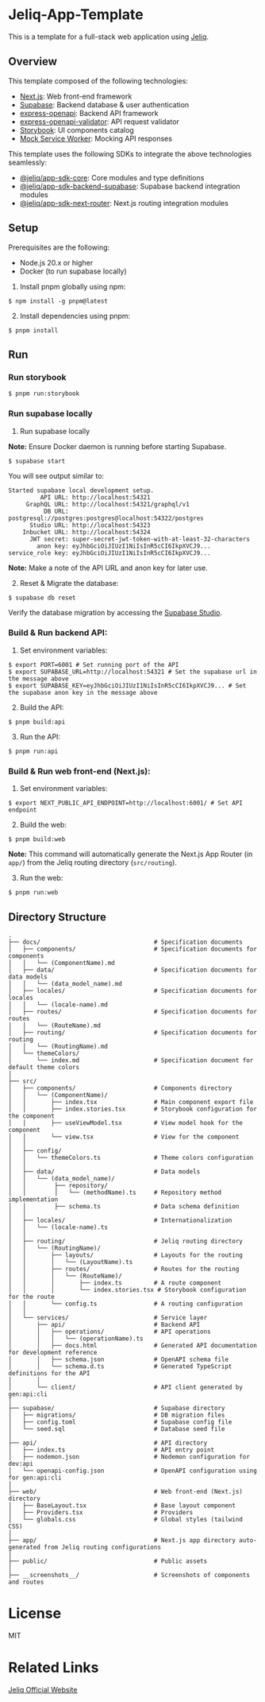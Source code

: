 # Jeliq-App-Template

This is a template for a full-stack web application using [Jeliq](https://jeliq.ai/).

## Overview

This template composed of the following technologies:
- [Next.js](https://nextjs.org/): Web front-end framework
- [Supabase](https://supabase.com/): Backend database & user authentication
- [express-openapi](https://www.npmjs.com/package/express-openapi): Backend API framework
- [express-openapi-validator](https://www.npmjs.com/package/express-openapi-validator): API request validator
- [Storybook](https://storybook.js.org/): UI components catalog
- [Mock Service Worker](https://mswjs.io/): Mocking API responses

This template uses the following SDKs to integrate the above technologies seamlessly:
- [@jeliq/app-sdk-core](https://www.npmjs.com/package/@jeliq/app-sdk-core): Core modules and type definitions
- [@jeliq/app-sdk-backend-supabase](https://www.npmjs.com/package/@jeliq/app-sdk-backend-supabase): Supabase backend integration modules
- [@jeliq/app-sdk-next-router](https://www.npmjs.com/package/@jeliq/app-sdk-next-router): Next.js routing integration modules

## Setup

Prerequisites are the following:
- Node.js 20.x or higher
- Docker (to run supabase locally)

1. Install pnpm globally using npm:
```
$ npm install -g pnpm@latest
```

2. Install dependencies using pnpm:
```
$ pnpm install
```

## Run

### Run storybook

```
$ pnpm run:storybook
```

### Run supabase locally

1. Run supabase locally

**Note:** Ensure Docker daemon is running before starting Supabase.

```
$ supabase start
```

You will see output similar to:

```
Started supabase local development setup.
         API URL: http://localhost:54321
     GraphQL URL: http://localhost:54321/graphql/v1
          DB URL: postgresql://postgres:postgres@localhost:54322/postgres
      Studio URL: http://localhost:54323
    Inbucket URL: http://localhost:54324
      JWT secret: super-secret-jwt-token-with-at-least-32-characters
        anon key: eyJhbGciOiJIUzI1NiIsInR5cCI6IkpXVCJ9...
service_role key: eyJhbGciOiJIUzI1NiIsInR5cCI6IkpXVCJ9...
```

**Note:** Make a note of the API URL and anon key for later use.

2. Reset & Migrate the database:

```
$ supabase db reset
```

Verify the database migration by accessing the [Supabase Studio](http://localhost:54323).

### Build & Run backend API: 

1. Set environment variables:

```
$ export PORT=6001 # Set running port of the API
$ export SUPABASE_URL=http://localhost:54321 # Set the supabase url in the message above
$ export SUPABASE_KEY=eyJhbGciOiJIUzI1NiIsInR5cCI6IkpXVCJ9... # Set the supabase anon key in the message above
```

2. Build the API:

```
$ pnpm build:api
```

3. Run the API:

```
$ pnpm run:api
```

### Build & Run web front-end (Next.js):

1. Set environment variables:

```
$ export NEXT_PUBLIC_API_ENDPOINT=http://localhost:6001/ # Set API endpoint
```

2. Build the web:

```
$ pnpm build:web
```

**Note:** This command will automatically generate the Next.js App Router (in `app/`) from the Jeliq routing directory (`src/routing`).

3. Run the web:

```
$ pnpm run:web
```

## Directory Structure

```
.
├── docs/                                # Specification documents
│   ├── components/                      # Specification documents for components
│   │   └── (ComponentName).md           
│   ├── data/                            # Specification documents for data models
│   │   └── (data_model_name).md         
│   ├── locales/                         # Specification documents for locales
│   │   └── (locale-name).md             
│   ├── routes/                          # Specification documents for routes
│   │   └── (RouteName).md               
│   ├── routing/                         # Specification documents for routing
│   │   └── (RoutingName).md             
│   └── themeColors/                     
│       └── index.md                     # Specification document for default theme colors
│
├── src/
│   ├── components/                      # Components directory
│   │   └── (ComponentName)/             
│   │       ├── index.tsx                # Main component export file
│   │       ├── index.stories.tsx        # Storybook configuration for the component
│   │       ├── useViewModel.tsx         # View model hook for the component
│   │       └── view.tsx                 # View for the component
│   │
│   ├── config/
│   │   └── themeColors.ts               # Theme colors configuration
│   │
│   ├── data/                            # Data models
│   │   └── (data_model_name)/           
│   │        ├── repository/             
│   │        │   └── (methodName).ts     # Repository method implementation
│   │        ├── schema.ts               # Data schema definition
│   │
│   ├── locales/                         # Internationalization
│   │   └── (locale-name).ts             
│   │
│   ├── routing/                         # Jeliq routing directory
│   │   └── (RoutingName)/               
│   │       ├── layouts/                 # Layouts for the routing
│   │       │   └── (LayoutName).ts      
│   │       ├── routes/                  # Routes for the routing
│   │       │   └── (RouteName)/         
│   │       │       ├── index.ts         # A route component
│   │       │       └── index.stories.tsx # Storybook configuration for the route
│   │       └── config.ts                # A routing configuration
│   │
│   └── services/                        # Service layer
│       ├── api/                         # Backend API
│       │   ├── operations/              # API operations
│       │   │   └── (operationName).ts   
│       │   ├── docs.html                # Generated API documentation for development reference
│       │   ├── schema.json              # OpenAPI schema file
│       │   └── schema.d.ts              # Generated TypeScript definitions for the API
│       │
│       └── client/                      # API client generated by gen:api:cli
│
├── supabase/                            # Supabase directory
│   ├── migrations/                      # DB migration files
│   ├── config.toml                      # Supabase config file
│   └── seed.sql                         # Database seed file
│
├── api/                                 # API directory
│   ├── index.ts                         # API entry point
│   ├── nodemon.json                     # Nodemon configuration for dev:api
│   └── openapi-config.json              # OpenAPI configuration using for gen:api:cli
│
├── web/                                 # Web front-end (Next.js) directory
│   ├── BaseLayout.tsx                   # Base layout component
│   ├── Providers.tsx                    # Providers
│   └── globals.css                      # Global styles (tailwind CSS)
│
├── app/                                 # Next.js app directory auto-generated from Jeliq routing configurations
│
├── public/                              # Public assets
│
├── __screenshots__/                     # Screenshots of components and routes
```

# License
MIT

# Related Links
[Jeliq Official Website](https://jeliq.ai/)

